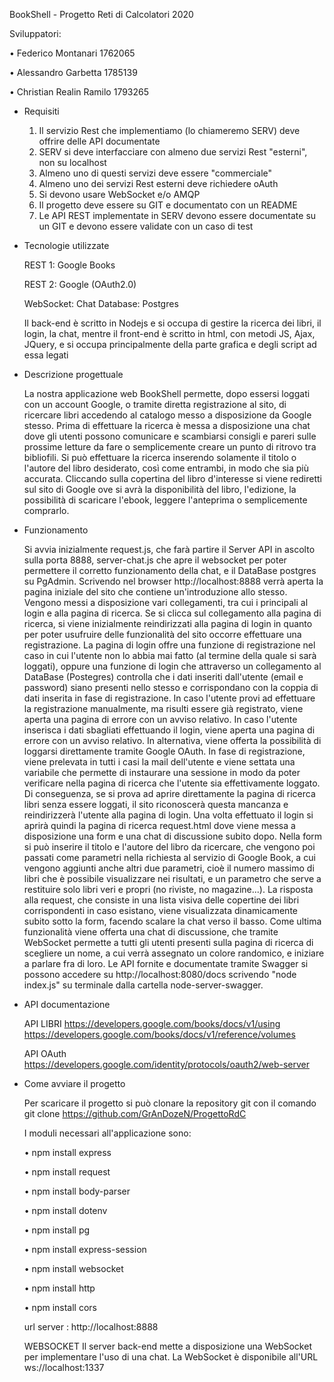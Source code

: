 BookShell - Progetto Reti di Calcolatori 2020

Sviluppatori:

•   Federico Montanari 1762065

•   Alessandro Garbetta 1785139

•   Christian Realin Ramilo 1793265

- Requisiti
    1. Il servizio Rest che implementiamo (lo chiameremo SERV) deve offrire delle API documentate
    2. SERV si deve interfacciare con almeno due servizi Rest "esterni", non su localhost
    3. Almeno uno di questi servizi deve essere "commerciale"
    4. Almeno uno dei servizi Rest esterni deve richiedere oAuth
    5. Si devono usare WebSocket e/o AMQP
    6. Il progetto deve essere su GIT e documentato con un README
    7. Le API REST implementate in SERV devono essere documentate su un GIT e devono essere validate con un caso di test

- Tecnologie utilizzate

    REST 1: Google Books
    
    REST 2: Google (OAuth2.0)
    
    WebSocket: Chat
    Database: Postgres

    Il back-end è scritto in Nodejs e si occupa di gestire la ricerca dei libri, il login, la chat, mentre il front-end è scritto in html, con metodi JS, Ajax, JQuery, e si occupa principalmente della parte grafica e degli script ad essa legati

- Descrizione progettuale

    La nostra applicazione web BookShell permette, dopo essersi loggati con un account Google, o tramite diretta registrazione al sito, di ricercare libri accedendo al catalogo messo a disposizione da Google stesso. Prima di effettuare la ricerca è messa a disposizione una chat dove gli utenti possono comunicare e scambiarsi consigli e pareri sulle prossime letture da fare o semplicemente creare un punto di ritrovo tra bibliofili. 
    Si può effettuare la ricerca inserendo solamente il titolo o l'autore del libro desiderato, così come entrambi, in modo che sia più accurata. Cliccando sulla copertina del libro d'interesse si viene rediretti sul sito di Google ove si avrà la disponibilità del libro, l'edizione, la possibilità di scaricare l'ebook, leggere l'anteprima o semplicemente comprarlo.
 
- Funzionamento
    
    Si avvia inizialmente request.js, che farà partire il Server API in ascolto sulla porta 8888, server-chat.js che apre il websocket per poter permettere il corretto funzionamento della chat, e il DataBase postgres su PgAdmin. Scrivendo nel browser http://localhost:8888 verrà aperta la pagina iniziale del sito che contiene un'introduzione allo stesso. Vengono messi a disposizione vari collegamenti, tra cui i principali al login e alla pagina di ricerca. Se si clicca sul collegamento alla pagina di ricerca, si viene inizialmente reindirizzati alla pagina di login in quanto per poter usufruire delle funzionalità del sito occorre effettuare una registrazione. La pagina di login offre una funzione di registrazione nel caso in cui l'utente non lo abbia mai fatto (al termine della quale si sarà loggati), oppure una funzione di login che attraverso un collegamento al DataBase (Postegres) controlla che i dati inseriti dall'utente (email e password) siano presenti nello stesso e corrispondano con la coppia di dati inserita in fase di registrazione. In caso l'utente provi ad effettuare la registrazione manualmente, ma risulti essere già registrato, viene aperta una pagina di errore con un avviso relativo. In caso l'utente inserisca i dati sbagliati effettuando il login, viene aperta una pagina di errore con un avviso relativo. In alternativa, viene offerta la possibilità di loggarsi direttamente tramite Google OAuth. In fase di registrazione, viene prelevata in tutti i casi la mail dell'utente e viene settata una variabile che permette di instaurare una sessione in modo da poter verificare nella pagina di ricerca che l'utente sia effettivamente loggato. Di conseguenza, se si prova ad aprire direttamente la pagina di ricerca libri senza essere loggati, il sito riconoscerà questa mancanza e reindirizzerà l'utente alla pagina di login.
    Una volta effettuato il login si aprirà quindi la pagina di ricerca request.html dove viene messa a disposizione una form e una chat di discussione subito dopo. Nella form si può inserire il titolo e l'autore del libro da ricercare, che vengono poi passati come parametri nella richiesta al servizio di Google Book, a cui vengono aggiunti anche altri due parametri, cioè il numero massimo di libri che è possibile visualizzare nei risultati, e un parametro che serve a restituire solo libri veri e propri (no riviste, no magazine...). La risposta alla request, che consiste in una lista visiva delle copertine dei libri corrispondenti in caso esistano, viene visualizzata dinamicamente subito sotto la form, facendo scalare la chat verso il basso. 
    Come ultima funzionalità viene offerta una chat di discussione, che tramite WebSocket permette a tutti gli utenti presenti sulla pagina di ricerca di scegliere un nome, a cui verrà assegnato un colore randomico, e iniziare a parlare fra di loro.
    Le API fornite e documentate tramite Swagger si possono accedere su http://localhost:8080/docs scrivendo "node index.js" su terminale dalla cartella node-server-swagger.

- API documentazione

    API LIBRI https://developers.google.com/books/docs/v1/using
              https://developers.google.com/books/docs/v1/reference/volumes

    API OAuth https://developers.google.com/identity/protocols/oauth2/web-server

- Come avviare il progetto

    Per scaricare il progetto si può clonare la repository git con il comando git clone https://github.com/GrAnDozeN/ProgettoRdC

    I moduli necessari all'applicazione sono:
    
    •   npm install express
    
    •   npm install request
    
    •   npm install body-parser
    
    •   npm install dotenv
    
    •   npm install pg
    
    •   npm install express-session
    
    •   npm install websocket
    
    •   npm install http
    
    •   npm install cors

    url server : http://localhost:8888
    
    WEBSOCKET 
    Il server back-end mette a disposizione una WebSocket per implementare l'uso di una chat. 
    La WebSocket è disponibile all'URL ws://localhost:1337
